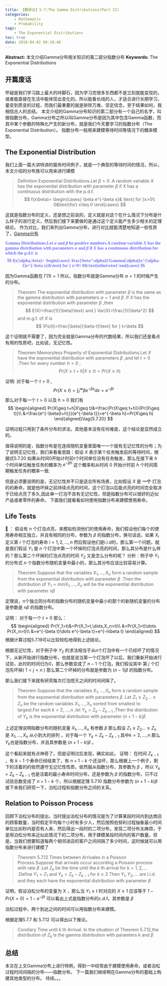 ```yaml
---
title: 【概率论】5-7:The Gamma Distributions(Part II)
categories:
    - Mathematic
    - Probability
tags:
    - The Exponential Distributions
toc: true
date: 2018-04-02 09:16:46
---
```


**Abstract:** 本文介绍Gamma分布相关知识的第二部分指数分布
**Keywords:** The Exponential Distributions

<!--more-->
## 开篇废话
怀疑是我们学习路上最大的绊脚石，因为学习完很多东西都不是立刻就能变现的，或者能直接在生活中能体现出变化的。所以能看长线的人，才适合进行长期学习，量变到质变的过程，而我们最重要的就是排除万难，坚定信念，至于结果如何，我相信古人的总结。
本文介绍的Gamma分布知识的第二部分有一个自己的名字，叫做指数分布，Gamma分布之所以叫Gamma分布是因为其中包含Gamma函数，而其中某个参数的特殊化产生的新分布，就是我们今天要学习的指数分布（The Exponential Distribution）。
指数分布一般用来建模等待时间等情况下的概率模型。
## The Exponential Distribution
我们上面一篇大讲特讲的服务时间例子，就是一个典型的等待时间的情况，所以，本文介绍的分布族可以用来进行建模
>Definition Exponential Distributions.Let $\beta >0$ .A random variable $X$ has the exponential distribution with parameter $\beta$ if $X$ has a continuous distribution with the p.d.f.
$$
f(x\beta)=
\begin{cases}
\beta e^{-\beta x}& \text{ for }x>0\\
0&\text{for} x\leq 0
\end{cases}
$$

这就是指数分布的定义，还是想之前说的，定义就是对这个在什么情况下分布是什么样子的进行定义，然后我们接下来要做的是通过这个定义能产生多少相关的定理结论。
作为对比，我们来列出Gamma分布，进行对比就能清楚地知道一些性质了，[Gamma分布](https://tony4ai.com/2018/03/31/Math-Probability-5-7-The-Gamma-Distributions-P1/)

<font face="黑体" color=#6F6FFF><B>
Gamma Distributions.Let $\alpha$ and $\beta$ be positive numbers.A random variable $X$ has the gamma distribution with parameters $\alpha$ and $\beta$ if $X$ has a continuous distribution for which the p.d.f. is
$$
f(x|\alpha,\beta)=
\begin{cases}
\frac{\beta^\alpha}{\Gamma(\alpha)}x^{\alpha-1}e^{-\beta x}&\text{ for } x>0\\
0&\text{otherwise}
\end{cases}
$$
</B></font>

因为Gamma函数在 $\Gamma(1)=1$ 所以，指数分布就是Gamma分布 $\alpha=1$ 的时候产生的分布。

>Theorem The exponential distribution with parameter $\beta$ is the same as the gamma distribution with parameters $\alpha=1$ and $\beta$ .If $X$ has the exponential distribution with parameter $\beta$ ,then
$$
E(X)=\frac{1}{\beta}\text{ and } Var(X)=\frac{1}{\beta^2}
$$
and m.g.f. of $X$ is
$$
\Psi(t)=\frac{\beta}{\beta-t}\text{ for } t<\beta
$$


这个证明就不需要了，因为完全就是Gamma分布的代数结果，所以我们还是看点有用的性质吧，比如说，无记忆性。

>Theorem Memoryless Property of Exponential Distributions.Let $X$ have the exponential distribution with parameters $\beta$ ,and let $t>0$ .Then for every number $h>0$ ,
$$
Pr(X\geq t+h|X\geq t)=Pr(X\geq h)
$$

证明:
对于每一个 $t>0$ ,
$$
Pr(X\geq t)=\int^{\infty}_{t}\beta e^{-\beta x}dx=e^{-\beta t}\tag{5.7.19}
$$
那么对于每一个 $t > 0$ 以及 $h > 0$ 我们有
$$
\begin{aligned}
Pr(X\geq t+h|X\geq t)&=\frac{Pr(X\geq t+h)}{Pr(X\geq t)}\\
&=\frac{e^{-\beta(t+h)}}{e^{-\beta t}}=e^{-\beta h}=Pr(X\geq h)
\end{aligned}\tag{5.7.20}
$$

证明过程只用到了条件分布的求法，其他基本没有任何难度，这个结论是显然成立的。

值得说明的是，指数分布是在连续随机变量里面唯一一个就有无记忆性的分布；为了说明无记忆性，我们来看看思路：假设 $X$ 表示某个任务触发前的等待时间，根据式5.7.20 如果从时间0开始计时前t个时间单位没有任务触发，那么在接下来 $h$ 个时间单位触发任务的概率为 $e^{-\beta h}$  这个概率和从时间 $0$ 开始计时前 $h$ 个时间周期触发任务的概率一致.

但是必须要说明的是，无记忆性并不只是适合所有场景，比如假设 $X$ 是 **一个** 灯泡的的寿命，就是他坏掉之前持续点亮的时间，这个灯泡以后能点亮的时间完全取决于已经点亮了多久,因此单一灯泡不具有无记忆性，但是指数分布可以很好的近似产品或者零件的寿命。
下面我们就看看如何使用指数分布来建模使用寿命。

## Life Tests
🌰 ：
假设有 $n$ 个灯泡点亮，来模拟检测他们的使用寿命，我们假设他们每个的使用寿命相互独立，并且有相同的分布，参数为 $\beta$ 的指数分布，换句话说，如果 $X_i$ 定义第 $i$ 个灯泡的寿命 $i=1,2,\dots,n$ 然后假设他们是i.i.d的，那么第一个问题，就是我们假设 $Y_1$ 是 $n$ 个灯泡中第一个坏掉的灯泡点亮的时间，那么其分布是什么样的？那么第二个坏掉的灯泡点亮的时间 $Y_2$ 又是怎么分布的呢？
分析：例子中 $Y_1$ 的分布式 $n$ 个指数分布随机变量中最小的，那么其分布应该比较容易计算。

>Theorem Suppose that the variables $X_1,\dots,X_n$ form a random sample from the exponential distribution with parameter $\beta$ .Then the distribution of $Y_1=min{X_1,\dots,X_n}$ will be the exponential distribution with parameter $n\beta$

定理说，n个独立同分布的指数分布的随机变量中最小的那个的新随机变量的分布是参数是 $n\beta$ 的指数分布。

证明：
对于每一个 $t>0$ 那么：
$$
\begin{aligned}
Pr(Y_1>t)&=Pr(X_1>t,\dots,X_n>t)\\
&=Pr(X_1>t)\dots Pr(X_n>t)\\
&=e^{-\beta t}\dots e^{-\beta t}=e^{-n\beta t}
\end{aligned}
$$
根据计算过程5.7.19可以比较轻松地得到上述结论。

根据无记忆性，对于例子中 $Y_2$ 的求法相当于从n个灯泡中有一个已经坏了的情况下，从新开始进行指数分布，也就是说当第一个灯泡坏了以后，我们重新开始进行试验，此时的时间归为0，那么参数变成了 $n-1$ 个灯泡，我们假设其中 第 $j$ 个灯泡先坏掉( $1<j<n$ ) 那么第二个坏掉的分布就是参数为 $(n-1)\beta$ 的指数分布。

那么我们接下来就有研究每次灯泡熄灭之间的时间间隔了。
>Theorem Suppose that the variables $X_1,\dots,X_n$ form a random sample from the exponential distribution with parameters $\beta$ .Let $Z_1\leq Z_2\dots \leq Z_n$ be the random variables $X_1,\dots,X_n$ sorted from smallest to largest.For each $k=2,\dots,n$ ,let $Y_k=Z_k-Z_{k-1}$ ,Then the distribution of $Y_k$ is the exponential distribution with parameter $(n+1-k)\beta$

上述定理说明指数分布的随机变量 $X_1,\dots,X_n$ 有参数 $\beta$ 那么假设 $Z_1\leq Z_2\dots \leq Z_n$ 是 $X_1,\dots,X_n$ 从小到大的排列 ，对于每一个 $Y_k=Z_k-Z_{k-1}$ 其中$k=2,\dots,n$ 那么  $Y_k$也是指数分布，并且其参数是  $(n+1-k)\beta$ 。

这个看起来就有点神奇了，但是证明过后发现，确实如此。
证明：
在时间 $Z_{k-1}$ ，有 $k-1$ 个寿命已经结束了，有 $n+1-k$ 个还没坏，那么根据上一个例子，剩下的活着的的依然遵守无记忆性性质，依然服从指数分布，其参数为 $\beta$ ，所以 $Y_k=Z_k- Z_{k-1}$ 也是活着的最小寿命时间分布，还是参数为 $\beta$ 的指数分布，只不过试验总数变成了 $n+1-k$ 个，所以根据定理 5.7.10 指数分布参数为 $(n+1-k)\beta$
接下来我们研究一下，泊松过程和指数分布之间的关系。
## Relation to Poisson Process
回顾下泊松分布的提出，当时提出泊松分布的情况是为了计算某段时间内到达商店的顾客数量，当时假定平均每个小时有多少人，然后按照伯努利过程抽象最小时间单位比如秒内是否有人来，然后得出一段时的二项分布，发现二项分布太麻烦，于是用泊松分布来近似此情况下的二项分布，用于建模某段时间内的客户数量，但是，当我们想要知道每两个相邻进店的客户之间间隔了多少时间，这时候就可以用指数分布来进行建模了

>Theorem 5.7.12 Times between Arrivales in a Poisson Process.Suppose that arrivals occur according a Poisson process with rate $\beta$ .Let $Z_k$ be the time until the $k$ th arrival for $k=1,2,\dots$ .Define $Y_1=Z_1$ and $Y_k=Z_k-Z_{k-1}$ for $k\geq 2$ Then $Y_1,Y_2,\dots$ are i.i.d. and they each have the exponential distribution with parameter $\beta$

证明，假设泊松分布的变量为 X ，那么当 $Y_1\leq t$ 时对应的 $X\geq 1$ 应该等于 $1-Pr(X=0)=1-e^{-\beta t}$ 可以看出上式是指数分布的c.d.f。其参数是 $\beta$

泊松过程中，两个到达之间的时间可以用指数分布来建模。

根据定理5.7.7 和 5.7.12 可以得出以下推论。
>Corollary Time until $k$ th Arrival. In the situation of Theorem 5.7.12,the distribution of $Z_k$ is the gamma distribution with paramters $k$ and $\beta$

## 总结
本文在上文Gamma分布上进行特例，得到一中经常由于建模使用寿命，或者泊松过程时间间隔的分布——指数分布。
下一篇我们继续啊在Gamma分布的基础上构建其他类型的分布。
待续。。。

